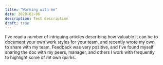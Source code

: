 ```yaml
---
title: "Working with me"
date: 2020-02-06
description: Test description
draft: true
---
```


I've read a number of intriguing articles describing how valuable it can be to document your own work styles for your team, and recently wrote my own to share with my team. Feedback was very positive, and I've found myself sharing the doc with my peers, manager, and others I work with frequently to highlight some of mt own quirks.